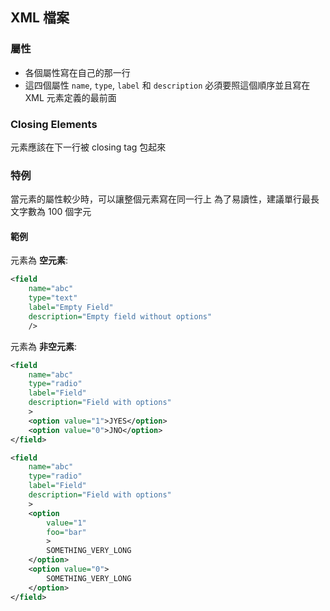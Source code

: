 ## XML 檔案

### 屬性

* 各個屬性寫在自己的那一行
* 這四個屬性 `name`, `type`, `label` 和 `description` 必須要照這個順序並且寫在 XML 元素定義的最前面

### Closing Elements

元素應該在下一行被 closing tag 包起來

### 特例

當元素的屬性較少時，可以讓整個元素寫在同一行上
為了易讀性，建議單行最長文字數為 100 個字元

#### 範例

元素為 **空元素**:
```xml
<field
	name="abc"
	type="text"
	label="Empty Field"
	description="Empty field without options"
	/>
```

元素為 **非空元素**:
```xml
<field
	name="abc"
	type="radio"
	label="Field"
	description="Field with options"
	>
	<option value="1">JYES</option>
	<option value="0">JNO</option>
</field>

<field
	name="abc"
	type="radio"
	label="Field"
	description="Field with options"
	>
	<option
		value="1"
		foo="bar"
		>
		SOMETHING_VERY_LONG
	</option>
	<option value="0">
		SOMETHING_VERY_LONG
	</option>
</field>
```
